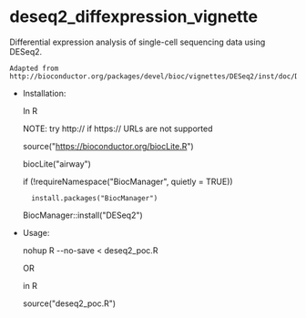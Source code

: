 # deseq2_diffexpression_vignette

Differential expression analysis of single-cell sequencing data using DESeq2.

 	Adapted from
	http://bioconductor.org/packages/devel/bioc/vignettes/DESeq2/inst/doc/DESeq2.html


* Installation:


	In R
	
	NOTE: try http:// if https:// URLs are not supported
	
	
	source("https://bioconductor.org/biocLite.R")
	

	biocLite("airway")
	
	if (!requireNamespace("BiocManager", quietly = TRUE))
	
        install.packages("BiocManager")
        
     BiocManager::install("DESeq2")



* Usage:


	nohup R --no-save < deseq2_poc.R
	

	OR

	in R 

	source("deseq2_poc.R")



